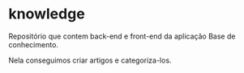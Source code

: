 # knowledge

Repositório que contem back-end e front-end da aplicação Base de conhecimento.

Nela conseguimos criar artigos e categoriza-los.
